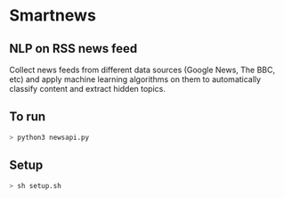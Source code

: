 # Smartnews

## NLP on RSS news feed

Collect news feeds from different data sources (Google News, The BBC, etc) and apply machine learning algorithms on them to automatically classify content and extract hidden topics.

## To run

```python
> python3 newsapi.py
```

## Setup

```bash
> sh setup.sh
```
